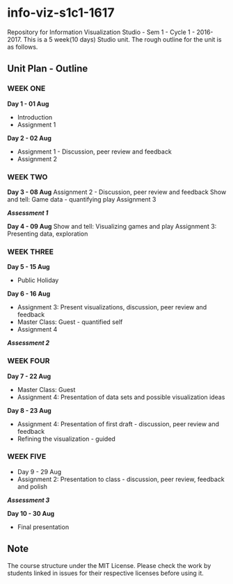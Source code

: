 # info-viz-s1c1-1617
Repository for Information Visualization Studio - Sem 1 - Cycle 1 - 2016-2017. This is a 5 week(10 days) Studio unit. The rough outline for the unit is as follows.

## Unit Plan - Outline

### **WEEK ONE**
**Day 1 	- 01 Aug**

* Introduction
* Assignment 1 

**Day 2 	- 02 Aug**

* Assignment 1 - Discussion, peer review and feedback
* Assignment 2

### **WEEK TWO**
**Day 3 	- 08 Aug**
Assignment 2 - Discussion, peer review and feedback
Show and tell: Game data - quantifying play
Assignment 3

_**Assessment 1**_

**Day 4 	- 09 Aug**
Show and tell: Visualizing games and play
Assignment 3: Presenting data, exploration

### **WEEK THREE**
**Day 5  - 15 Aug**

* Public Holiday

**Day 6 - 16 Aug**

* Assignment 3: Present visualizations, discussion, peer review and feedback
* Master Class: Guest - quantified self
* Assignment 4

_**Assessment 2**_

### **WEEK FOUR**
**Day 7 - 22 Aug**

* Master Class: Guest
* Assignment 4: Presentation of data sets and possible visualization ideas

**Day 8 	- 23 Aug**

* Assignment 4: Presentation of first draft - discussion, peer review and feedback
* Refining the visualization - guided

### **WEEK FIVE**

* Day 9 - 29 Aug
* Assignment 2: Presentation to class - discussion, peer review, feedback and polish

_**Assessment 3**_

**Day 10	- 30 Aug**

* Final presentation

## Note

The course structure under the MIT License. Please check the work by students linked in issues for their respective licenses before using it.
